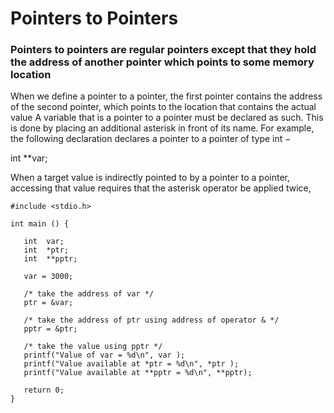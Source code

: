 # Pointers to Pointers 

### Pointers to pointers are regular pointers except that they hold the address of another pointer which points to some memory location
When we define a pointer to a pointer, the first pointer contains the address of the second pointer, which points to the location that 
contains the actual value
A variable that is a pointer to a pointer must be declared as such. This is done by placing an additional asterisk in front of its name. For example, the following declaration declares a pointer to a pointer of type int −

int **var;

When a target value is indirectly pointed to by a pointer to a pointer, accessing that value requires that the asterisk operator be applied twice,

````
#include <stdio.h>
 
int main () {

   int  var;
   int  *ptr;
   int  **pptr;

   var = 3000;

   /* take the address of var */
   ptr = &var;

   /* take the address of ptr using address of operator & */
   pptr = &ptr;

   /* take the value using pptr */
   printf("Value of var = %d\n", var );
   printf("Value available at *ptr = %d\n", *ptr );
   printf("Value available at **pptr = %d\n", **pptr);

   return 0;
}
````
